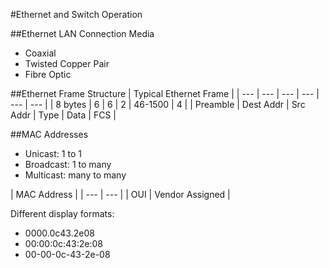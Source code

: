 #Ethernet and Switch Operation

##Ethernet LAN Connection Media
  * Coaxial
  * Twisted Copper Pair
  * Fibre Optic

##Ethernet Frame Structure
| Typical Ethernet Frame |
| --- | --- | --- | --- | --- | --- |
| 8 bytes | 6 | 6 | 2 | 46-1500 | 4 |
| Preamble | Dest Addr | Src Addr | Type | Data | FCS |


##MAC Addresses
  * Unicast: 1 to 1
  * Broadcast: 1 to many
  * Multicast: many to many

| MAC Address |
| --- | --- |
| OUI | Vendor Assigned |

Different display formats:
  * 0000.0c43.2e08
  * 00:00:0c:43:2e:08
  * 00-00-0c-43-2e-08


